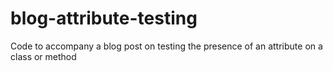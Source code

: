 # blog-attribute-testing
Code to accompany a blog post on testing the presence of an attribute on a class or method
